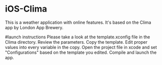 # iOS-Clima
This is a weather application with online features. It's based on the Clima app by London App Brewery.

#launch instructions
Please take a look at the template.xconfig file in the Clima directory. Review the parameters. Copy the template. Edit proper values into every variable in the copy. Open the project file in xcode and set "Configurations" based on the template you edited. Compile and launch the app.